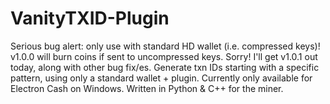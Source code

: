 # VanityTXID-Plugin
Serious bug alert: only use with standard HD wallet (i.e. compressed keys)! v1.0.0 will burn coins if sent to uncompressed keys. Sorry! I'll get v1.0.1 out today, along with other bug fix/es.
Generate txn IDs starting with a specific pattern, using only a standard wallet + plugin. Currently only available for Electron Cash on Windows. Written in Python &amp; C++ for the miner.
